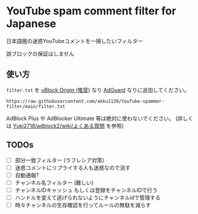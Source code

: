 # YouTube spam comment filter for Japanese

日本語圏の迷惑YouTubeコメントを一掃したいフィルター

誤ブロックの保証はしません

## 使い方

`filter.txt` を [uBlock Origin (推奨)](https://github.com/gorhill/uBlock) なり [AdGuard](https://adguard.com/ja/adguard-browser-extension/overview.html) なりに追加してください。

`https://raw.githubusercontent.com/akku1139/YouTube-spammer-filter/main/filter.txt`

AdBlock Plus や AdBlocker Ultimate 等は絶対に使わないでください。 (詳しくは [Yuki2718/adblock2/wiki/よくある質問](https://github.com/Yuki2718/adblock2/wiki/%E3%82%88%E3%81%8F%E3%81%82%E3%82%8B%E8%B3%AA%E5%95%8F) を参照)

## TODOs

- [ ] 部分一致フィルター (ラフレシア対策)
- [ ] 迷惑コメントにリプライする人も迷惑なので消す
- [ ] 自動通報?
- [ ] チャンネル名フィルター (難しい)
- [ ] チャンネルIDキャッシュ もしくは登録をチャンネルIDで行う
- [ ] ハンドルを変えて逃げられないようにチャンネルidで管理する
- [ ] 時々チャンネルの生存確認を行ってルールの無駄を減らす
